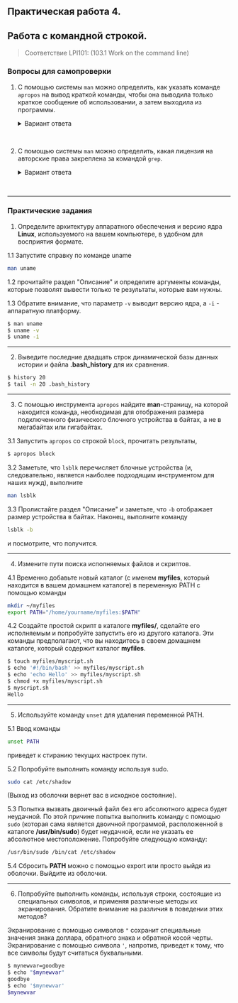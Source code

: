 ## Практическая работа 4. 
## Работа с командной строкой.

> Соответствие LPI101: (103.1 Work on the command line)

### Вопросы для самопроверки

1. С помощью системы `man` можно определить, как указать команде `apropos` на вывод краткой команды, чтобы она выводила только краткое сообщение об использовании, а затем выходила из программы. 
    <details>
    <summary>Вариант ответа</summary>

    Запустите 
    ```
    man apropos
    ``` 
    и прокрутите вниз раздел "**Options**", пока не доберетесь до параграфа **--usage**.
    
    </details>
<br> 


2. С помощью системы `man` можно определить, какая лицензия на авторские права закреплена за командой `grep`. 
    <details>
    <summary>Вариант ответа</summary>

    Запустите 
    ```
    man grep
    ``` 
    и прокрутите страницу вниз до раздела "**Copyright**". Обратите внимание, что программа использует авторское право Free Software Foundation.

    </details>
<br> 


---
### Практические задания

1. Определите архитектуру аппаратного обеспечения и версию ядра **Linux**, используемого на вашем компьютере, в удобном для восприятия формате. 

1.1 Запустите справку по команде uname
```sh
man uname
```
1.2 прочитайте раздел "Описание" и определите аргументы команды, которые позволят вывести только те результаты, которые вам нужны. 

1.3 Обратите внимание, что параметр `-v` выводит версию ядра, а `-i` - аппаратную платформу.
```sh
$ man uname
$ uname -v
$ uname -i
```

---
2. Выведите последние двадцать строк динамической базы данных истории и файла **.bash_history** для их сравнения.
```sh
$ history 20
$ tail -n 20 .bash_history
```

---
3. С помощью инструмента `apropos` найдите **man**-страницу, на которой находится команда, необходимая для отображения размера подключенного физического блочного устройства в байтах, а не в мегабайтах или гигабайтах. 

3.1 Запустить `apropos` со строкой `block`, прочитать результаты, 
```sh
$ apropos block
```
3.2 Заметьте, что `lsblk` перечисляет блочные устройства (и, следовательно, является наиболее подходящим инструментом для наших нужд), выполните
```sh
man lsblk
```
3.3 Пролистайте раздел "Описание" и заметьте, что `-b` отображает размер устройства в байтах. Наконец, выполните команду 
```sh
lsblk -b
```
и посмотрите, что получится.

---
4. Измените пути поиска исполняемых файлов и скриптов.

4.1  Временно добавьте новый каталог (с именем **myfiles**, который находится в вашем домашнем каталоге) в переменную PATH с помощью команды 
```sh
mkdir ~/myfiles
export PATH="/home/yourname/myfiles:$PATH"
```

4.2 Создайте простой скрипт в каталоге **myfiles/**, сделайте его исполняемым и попробуйте запустить его из другого каталога. Эти команды предполагают, что вы находитесь в своем домашнем каталоге, который содержит каталог **myfiles**.
```sh
$ touch myfiles/myscript.sh
$ echo '#!/bin/bash' >> myfiles/myscript.sh
$ echo 'echo Hello' >> myfiles/myscript.sh
$ chmod +x myfiles/myscript.sh
$ myscript.sh 
Hello
```

---
5. Используйте команду `unset` для удаления переменной PATH. 

5.1 Ввод команды 
```sh
unset PATH 
```
приведет к стиранию текущих настроек пути. 

5.2 Попробуйте выполнить команду  используя sudo. 
```sh
sudo cat /etc/shadow
```
 (Выход из оболочки вернет вас в исходное состояние). 

5.3 Попытка вызвать двоичный файл без его абсолютного адреса будет неудачной. По этой причине попытка выполнить команду с помощью `sudo` (которая сама является двоичной программой, расположенной в каталоге **/usr/bin/sudo**) будет неудачной, если не указать ее абсолютное местоположение. Попробуйте следующую команду:

```sh
/usr/bin/sudo /bin/cat /etc/shadow
```

5.4 Сбросить **PATH** можно с помощью export или просто выйдя из оболочки.
Выйдите из оболочки.

---
6. Попробуйте выполнить команды, используя строки, состоящие из специальных символов, и применяя различные методы их экранирования. Обратите внимание на различия в поведении этих методов? 

Экранирование с помощью символов `"` сохранит специальные значения знака доллара, обратного знака и обратной косой черты. Экранирование с помощью символа `'`, напротив, приведет к тому, что все символы будут считаться буквальными.
```sh
$ mynewvar=goodbye
$ echo "$mynewvar"
goodbye
$ echo '$mynewvar'
$mynewvar
```